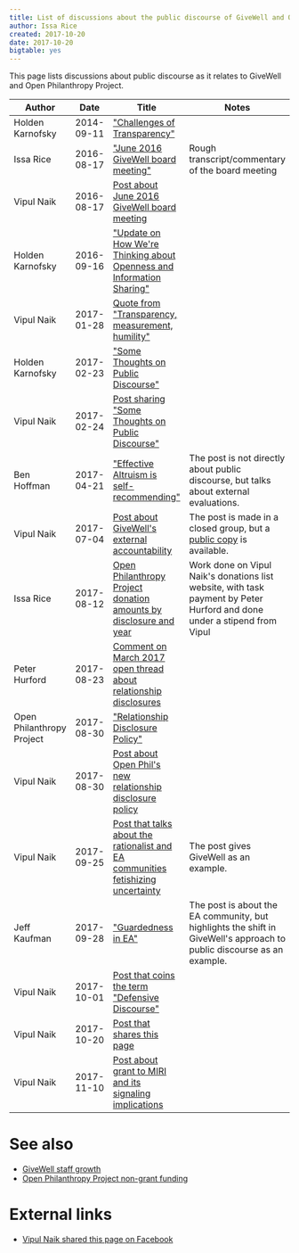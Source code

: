 ```yaml
---
title: List of discussions about the public discourse of GiveWell and Open Philanthropy Project
author: Issa Rice
created: 2017-10-20
date: 2017-10-20
bigtable: yes
---
```


This page lists discussions about public discourse as it relates to GiveWell
and Open Philanthropy Project.

|Author|Date|Title|Notes|
|--------|---------|---------------------------------------|-----------------------------------|
|Holden Karnofsky|2014-09-11|["Challenges of Transparency"](https://www.openphilanthropy.org/blog/challenges-transparency)|
|Issa Rice|2016-08-17|["June 2016 GiveWell board meeting"](http://effective-altruism.com/ea/10l/june_2016_givewell_board_meeting/)|Rough transcript/commentary of the board meeting|
|Vipul Naik|2016-08-17|[Post about June 2016 GiveWell board meeting](https://www.facebook.com/vipulnaik.r/posts/10209225225323620)|
|Holden Karnofsky|2016-09-16|["Update on How We're Thinking about Openness and Information Sharing"](https://www.openphilanthropy.org/blog/update-how-were-thinking-about-openness-and-information-sharing)|
|Vipul Naik|2017-01-28|[Quote from "Transparency, measurement, humility"](https://www.facebook.com/vipulnaik.r/posts/10210887735205328)|
|Holden Karnofsky|2017-02-23|["Some Thoughts on Public Discourse"](http://effective-altruism.com/ea/17o/some_thoughts_on_public_discourse/)|
|Vipul Naik|2017-02-24|[Post sharing "Some Thoughts on Public Discourse"](https://www.facebook.com/vipulnaik.r/posts/10211138853683133)|
|Ben Hoffman|2017-04-21|["Effective Altruism is self-recommending"](http://benjaminrosshoffman.com/effective-altruism-is-self-recommending/)|The post is not directly about public discourse, but talks about external evaluations.|
|Vipul Naik|2017-07-04|[Post about GiveWell's external accountability](https://www.facebook.com/groups/GiveWellCommunity/permalink/462949240726562/)|The post is made in a closed group, but a [public copy](https://github.com/vipulnaik/working-drafts/blob/master/givewell/accountability.txt) is available.|
|Issa Rice|2017-08-12|[Open Philanthropy Project donation amounts by disclosure and year](https://donations.vipulnaik.com/donor.php?donor=Open+Philanthropy+Project#donorDonationAmountsByDisclosuresAndYear)|Work done on Vipul Naik's donations list website, with task payment by Peter Hurford and done under a stipend from Vipul|
|Peter Hurford|2017-08-23|[Comment on March 2017 open thread about relationship disclosures](https://www.openphilanthropy.org/blog/march-2017-open-thread?page=1#comment-314)|
|Open Philanthropy Project|2017-08-30|["Relationship Disclosure Policy"](https://www.openphilanthropy.org/about/relationship-disclosure-policy)|
|Vipul Naik|2017-08-30|[Post about Open Phil's new relationship disclosure policy](https://www.facebook.com/vipulnaik.r/posts/10212973153219475)|
|Vipul Naik|2017-09-25|[Post that talks about the rationalist and EA communities fetishizing uncertainty](https://www.facebook.com/vipulnaik.r/posts/10213221225461126)|The post gives GiveWell as an example.|
|Jeff Kaufman|2017-09-28|["Guardedness in EA"](https://www.jefftk.com/p/guardedness-in-ea)|The post is about the EA community, but highlights the shift in GiveWell's approach to public discourse as an example.|
|Vipul Naik|2017-10-01|[Post that coins the term "Defensive Discourse"](https://www.facebook.com/vipulnaik.r/posts/10213263690442724)|
|Vipul Naik|2017-10-20|[Post that shares this page](https://www.facebook.com/vipulnaik.r/posts/10213412153234201)||
|Vipul Naik|2017-11-10|[Post about grant to MIRI and its signaling implications](https://www.facebook.com/vipulnaik.r/posts/10213581410585529)||

# See also

- [GiveWell staff growth](givewell-staff-growth)
- [Open Philanthropy Project non-grant funding](open-philanthropy-project-non-grant-funding)

# External links

- [Vipul Naik shared this page on Facebook](https://www.facebook.com/vipulnaik.r/posts/10213412153234201)
